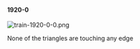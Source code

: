 #### 1920-0
![train-1920-0-0.png](https://github.com/lil-lab/nlvr/raw/master/nlvr/train/images/8/train-1920-0-0.png "train-1920-0-0.png")

None of the triangles are touching any edge